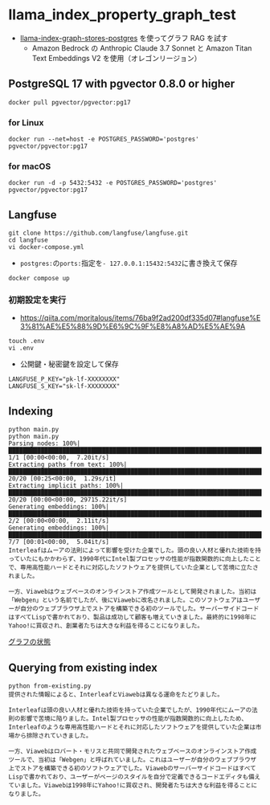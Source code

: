 # llama_index_property_graph_test

- [llama-index-graph-stores-postgres](https://github.com/hmatsu47/llama-index-graph-stores-postgres) を使ってグラフ RAG を試す
  - Amazon Bedrock の Anthropic Claude 3.7 Sonnet と Amazon Titan Text Embeddings V2 を使用（オレゴンリージョン）

## PostgreSQL 17 with pgvector 0.8.0 or higher

```sh:
docker pull pgvector/pgvector:pg17
```

### for Linux

```sh:
docker run --net=host -e POSTGRES_PASSWORD='postgres' pgvector/pgvector:pg17
```

### for macOS

```sh:
docker run -d -p 5432:5432 -e POSTGRES_PASSWORD='postgres' pgvector/pgvector:pg17
```

## Langfuse

```sh:
git clone https://github.com/langfuse/langfuse.git
cd langfuse
vi docker-compose.yml
```

- `postgres:`の`ports:`指定を`- 127.0.0.1:15432:5432`に書き換えて保存

```sh:
docker compose up
```

### 初期設定を実行

- https://qiita.com/moritalous/items/76ba9f2ad200df335d07#langfuse%E3%81%AE%E5%88%9D%E6%9C%9F%E8%A8%AD%E5%AE%9A

```sh:
touch .env
vi .env
```

- 公開鍵・秘密鍵を設定して保存

```text:
LANGFUSE_P_KEY="pk-lf-XXXXXXXX"
LANGFUSE_S_KEY="sk-lf-XXXXXXXX"
```

## Indexing

```sh:
python main.py
python main.py
Parsing nodes: 100%|██████████████████████████████████████████████████████████████████████████████████████████████████████████████████████████████████████| 1/1 [00:00<00:00,  7.20it/s]
Extracting paths from text: 100%|███████████████████████████████████████████████████████████████████████████████████████████████████████████████████████| 20/20 [00:25<00:00,  1.29s/it]
Extracting implicit paths: 100%|█████████████████████████████████████████████████████████████████████████████████████████████████████████████████████| 20/20 [00:00<00:00, 29715.22it/s]
Generating embeddings: 100%|██████████████████████████████████████████████████████████████████████████████████████████████████████████████████████████████| 2/2 [00:00<00:00,  2.11it/s]
Generating embeddings: 100%|██████████████████████████████████████████████████████████████████████████████████████████████████████████████████████████████| 7/7 [00:01<00:00,  5.04it/s]
Interleafはムーアの法則によって影響を受けた企業でした。頭の良い人材と優れた技術を持っていたにもかかわらず、1990年代にIntel製プロセッサの性能が指数関数的に向上したことで、専用高性能ハードとそれに対応したソフトウェアを提供していた企業として苦境に立たされました。

一方、Viawebはウェブベースのオンラインストア作成ツールとして開発されました。当初は「Webgen」という名前でしたが、後にViawebに改名されました。このソフトウェアはユーザーが自分のウェブブラウザ上でストアを構築できる初のツールでした。サーバーサイドコードはすべてLispで書かれており、製品は成功して顧客も増えていきました。最終的に1998年にYahoo!に買収され、創業者たちは大きな利益を得ることになりました。
```

[グラフの状態](./kg.html)

## Querying from existing index

```sh:
python from-existing.py
提供された情報によると、InterleafとViawebは異なる運命をたどりました。

Interleafは頭の良い人材と優れた技術を持っていた企業でしたが、1990年代にムーアの法則の影響で苦境に陥りました。Intel製プロセッサの性能が指数関数的に向上したため、Interleafのような専用高性能ハードとそれに対応したソフトウェアを提供していた企業は市場から排除されていきました。

一方、Viawebはロバート・モリスと共同で開発されたウェブベースのオンラインストア作成ツールで、当初は「Webgen」と呼ばれていました。これはユーザーが自分のウェブブラウザ上でストアを構築できる初のソフトウェアでした。ViawebのサーバーサイドコードはすべてLispで書かれており、ユーザーがページのスタイルを自分で定義できるコードエディタも備えていました。Viawebは1998年にYahoo!に買収され、開発者たちは大きな利益を得ることになりました。
```
